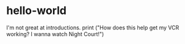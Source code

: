 # hello-world
I'm not great at introductions.
print ("How does this help get my VCR working?  I wanna watch Night Court!")
